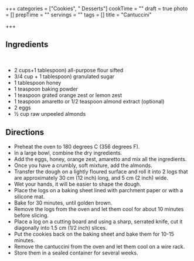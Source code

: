 +++
categories = ["Cookies", " Desserts"]
cookTime = ""
draft = true
photo = []
prepTime = ""
servings = ""
tags = []
title = "Cantuccini"

+++
## Ingredients
 
- 2 cups+1 tablespoon) all-purpose flour sifted
- 3/4 cup + 1 tablespoon) granulated sugar
- 1 tablespoon honey
- 1 teaspoon baking powder
- 1 teaspoon grated orange zest or lemon zest
- 1 teaspoon amaretto or 1/2 teaspoon almond extract (optional)
- 2 eggs
- ½ cup raw unpeeled almonds

## Directions
- Preheat the oven to 180 degrees C (356 degrees F).
- In a large bowl, combine the dry ingredients.
- Add the eggs, honey, orange zest, amaretto and mix all the ingredients.
- Once you have a crumbly, soft mixture, add the almonds.
- Transfer the dough on a lightly floured surface and roll it into 2 logs that are approximately 30 cm (12 inch) long, and 5 cm (2 inch) wide.
- Wet your hands, it will be easier to shape the dough.
- Place the logs on a baking sheet lined with parchment paper or with a silicone mat.
- Bake for 30 minutes, until golden brown.
- Remove the logs from the oven and let them cool for about 10 minutes before slicing.
- Place a log on a cutting board and using a sharp, serrated knife, cut it diagonally into 1.5 cm (1/2 inch) slices.
- Put the cookies back on the baking sheet and bake them for 10-15 minutes.
- Remove the cantuccini from the oven and let them cool on a wire rack.
- Store them in a sealed container for several weeks.